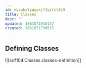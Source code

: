 ```yaml
---
id: myzwkxlyqwyxjf2yi7ct4i9
title: Classes
desc: ''
updated: 1661871945137
created: 1661871730515
---
```


## Defining Classes

![[sdf104.Classes.classes-definition]]
